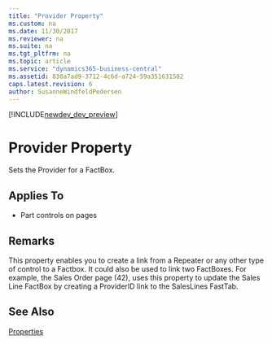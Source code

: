 ```yaml
---
title: "Provider Property"
ms.custom: na
ms.date: 11/30/2017
ms.reviewer: na
ms.suite: na
ms.tgt_pltfrm: na
ms.topic: article
ms.service: "dynamics365-business-central"
ms.assetid: 830a7ad9-3712-4c6d-a724-59a351631502
caps.latest.revision: 6
author: SusanneWindfeldPedersen
---
```


[!INCLUDE[newdev_dev_preview](../includes/newdev_dev_preview.md)]

# Provider Property
Sets the Provider for a FactBox.  
  
## Applies To  
  
-   Part controls on pages  
  
## Remarks  
 This property enables you to create a link from a Repeater or any other type of control to a Factbox. It could also be used to link two FactBoxes. For example, the Sales Order page (42), uses this property to update the Sales Line FactBox by creating a ProviderID link to the SalesLines FastTab.  
  
## See Also  
 [Properties](devenv-properties.md)